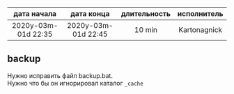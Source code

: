 
| дата начала         |   дата конца        | длительность | исполнитель  |
|:-------------------:|:-------------------:|:------------:|:------------:|
| 2020y-03m-01d 22:35 | 2020y-03m-01d 22:45 | 10 min       | Kartonagnick |

backup
------
Нужно исправить файл backup.bat.  
Нужно что бы он игнорировал каталог `_cache`  
